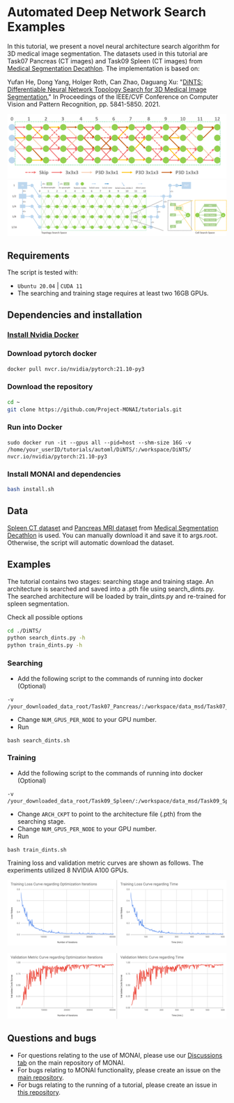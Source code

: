 # Automated Deep Network Search Examples

In this tutorial, we present a novel neural architecture search algorithm for 3D medical image segmentation. The datasets used in this tutorial are Task07 Pancreas (CT images) and Task09 Spleen (CT images) from [Medical Segmentation Decathlon](http://medicaldecathlon.com/). The implementation is based on:

Yufan He, Dong Yang, Holger Roth, Can Zhao, Daguang Xu: "[DiNTS: Differentiable Neural Network Topology Search for 3D Medical Image Segmentation.](https://openaccess.thecvf.com/content/CVPR2021/papers/He_DiNTS_Differentiable_Neural_Network_Topology_Search_for_3D_Medical_Image_CVPR_2021_paper.pdf)" In Proceedings of the IEEE/CVF Conference on Computer Vision and Pattern Recognition, pp. 5841-5850. 2021.

![0.8](./Figures/arch_ram-cost-0.8.png)
![space](./Figures/search_space.png)

## Requirements
The script is tested with:
- `Ubuntu 20.04` |  `CUDA 11` 
- The searching and training stage requires at least two 16GB GPUs.

## Dependencies and installation
### [Install Nvidia Docker]()
### Download pytorch docker
```bash
docker pull nvcr.io/nvidia/pytorch:21.10-py3
```
### Download the repository
```bash
cd ~
git clone https://github.com/Project-MONAI/tutorials.git
```
### Run into Docker
```
sudo docker run -it --gpus all --pid=host --shm-size 16G -v /home/your_userID/tutorials/automl/DiNTS/:/workspace/DiNTS/  nvcr.io/nvidia/pytorch:21.10-py3
```
### Install MONAI and dependencies
```bash
bash install.sh
```


## Data
[Spleen CT dataset](https://drive.google.com/drive/folders/1HqEgzS8BV2c7xYNrZdEAnrHk7osJJ--2) and [Pancreas MRI dataset](https://drive.google.com/drive/folders/1HqEgzS8BV2c7xYNrZdEAnrHk7osJJ--2)
from [Medical Segmentation Decathlon](http://medicaldecathlon.com/) is used. You can manually download it and save it to args.root. Otherwise, the script will automatic 
download the dataset.

## Examples
The tutorial contains two stages: searching stage and training stage. An architecture is searched and saved into a .pth file using search_dints.py. The searched architecture will be loaded by train_dints.py and re-trained for spleen segmentation.

Check all possible options
```bash
cd ./DiNTS/
python search_dints.py -h
python train_dints.py -h
```

### Searching
- Add the following script to the commands of running into docker (Optional)
```
-v /your_downloaded_data_root/Task07_Pancreas/:/workspace/data_msd/Task07_Pancreas/
```
- Change ``NUM_GPUS_PER_NODE`` to your GPU number.
- Run 
```
bash search_dints.sh
```

### Training
- Add the following script to the commands of running into docker (Optional)
```
-v /your_downloaded_data_root/Task09_Spleen/:/workspace/data_msd/Task09_Spleen/
```
- Change ``ARCH_CKPT`` to point to the architecture file (.pth) from the searching stage.
- Change ``NUM_GPUS_PER_NODE`` to your GPU number.
- Run 
```
bash train_dints.sh
```

Training loss and validation metric curves are shown as follows. The experiments utilized 8 NVIDIA A100 GPUs.

![training_loss](./Figures/training_loss.png)

![validation_metric](./Figures/validation_metric.png)

## Questions and bugs

- For questions relating to the use of MONAI, please use our [Discussions tab](https://github.com/Project-MONAI/MONAI/discussions) on the main repository of MONAI.
- For bugs relating to MONAI functionality, please create an issue on the [main repository](https://github.com/Project-MONAI/MONAI/issues).
- For bugs relating to the running of a tutorial, please create an issue in [this repository](https://github.com/Project-MONAI/Tutorials/issues).